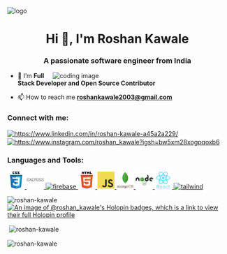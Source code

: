 ![logo](https://github.com/roshan-Kawale/roshan-Kawale/assets/102869520/6a107bfa-121d-4a02-90ef-ea425e8082d1)
<h1 align="center">Hi 👋, I'm Roshan Kawale</h1>
<h3 align="center">A passionate software engineer from India</h3>

<img align="right" width="400" src="https://th.bing.com/th/id/R.bad0f6e71632082019dfae31be08da81?rik=353QlNiFzkyUrA&riu=http%3a%2f%2fgetwallpapers.com%2fwallpaper%2ffull%2fe%2f3%2fd%2f15259.jpg&ehk=UgMp02ytaxItX17b2a70Dadmfa1xks4A%2fNjqx%2bz1rDo%3d&risl=&pid=ImgRaw&r=0" alt="coding image">

- 🌱 I’m **Full Stack Developer and Open Source Contributor**

- 📫 How to reach me **roshankawale2003@gmail.com**

<h3 align="left">Connect with me:</h3>
<p align="left">
<a href="https://www.linkedin.com/in/roshan-kawale/" target="blank"><img align="center" src="https://raw.githubusercontent.com/rahuldkjain/github-profile-readme-generator/master/src/images/icons/Social/linked-in-alt.svg" alt="https://www.linkedin.com/in/roshan-kawale-a45a2a229/" height="30" width="40" /></a>
<a href="https://instagram.com/roshan_kawale?igsh=bw5xm28xogpqoxb6" target="blank"><img align="center" src="https://raw.githubusercontent.com/rahuldkjain/github-profile-readme-generator/master/src/images/icons/Social/instagram.svg" alt="https://www.instagram.com/roshan_kawale?igsh=bw5xm28xogpqoxb6" height="30" width="40" /></a>
</p>

<h3 align="left">Languages and Tools:</h3>
<p align="left"> <a href="https://www.w3schools.com/css/" target="_blank" rel="noreferrer"> <img src="https://raw.githubusercontent.com/devicons/devicon/master/icons/css3/css3-original-wordmark.svg" alt="css3" width="40" height="40"/> </a> <a href="https://expressjs.com" target="_blank" rel="noreferrer"> <img src="https://raw.githubusercontent.com/devicons/devicon/master/icons/express/express-original-wordmark.svg" alt="express" width="40" height="40"/> </a> <a href="https://firebase.google.com/" target="_blank" rel="noreferrer"> <img src="https://www.vectorlogo.zone/logos/firebase/firebase-icon.svg" alt="firebase" width="40" height="40"/> </a> <a href="https://www.w3.org/html/" target="_blank" rel="noreferrer"> <img src="https://raw.githubusercontent.com/devicons/devicon/master/icons/html5/html5-original-wordmark.svg" alt="html5" width="40" height="40"/> </a> <a href="https://developer.mozilla.org/en-US/docs/Web/JavaScript" target="_blank" rel="noreferrer"> <img src="https://raw.githubusercontent.com/devicons/devicon/master/icons/javascript/javascript-original.svg" alt="javascript" width="40" height="40"/> </a> <a href="https://www.mongodb.com/" target="_blank" rel="noreferrer"> <img src="https://raw.githubusercontent.com/devicons/devicon/master/icons/mongodb/mongodb-original-wordmark.svg" alt="mongodb" width="40" height="40"/> </a> <a href="https://nodejs.org" target="_blank" rel="noreferrer"> <img src="https://raw.githubusercontent.com/devicons/devicon/master/icons/nodejs/nodejs-original-wordmark.svg" alt="nodejs" width="40" height="40"/> </a> <a href="https://reactjs.org/" target="_blank" rel="noreferrer"> <img src="https://raw.githubusercontent.com/devicons/devicon/master/icons/react/react-original-wordmark.svg" alt="react" width="40" height="40"/> </a> <a href="https://tailwindcss.com/" target="_blank" rel="noreferrer"> <img src="https://www.vectorlogo.zone/logos/tailwindcss/tailwindcss-icon.svg" alt="tailwind" width="40" height="40"/> </a> </p>

<p><img align="left" src="https://github-readme-stats.vercel.app/api/top-langs?username=roshan-kawale&show_icons=true&locale=en&layout=compact" alt="roshan-kawale" /></p>

[![An image of @roshan_kawale's Holopin badges, which is a link to view their full Holopin profile](https://holopin.me/roshan_kawale)](https://holopin.io/@roshan_kawale)

<p>&nbsp;<img align="center" src="https://github-readme-stats.vercel.app/api?username=roshan-kawale&show_icons=true&locale=en" alt="roshan-kawale" /></p>

<p><img align="center" src="https://github-readme-streak-stats.herokuapp.com/?user=roshan-kawale&" alt="roshan-kawale" /></p>
